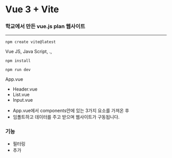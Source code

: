 # Vue 3 + Vite

### 학교에서 만든 vue.js plan 웹사이트
***
```
npm create vite@latest
```

Vue JS,
Java Script,
.,

```
npm install
```

```
npm run dev
```

App.vue

- Header.vue
- List.vue
- Input.vue

+ App.vue에서 components안에 있는 3가지 요소를 가져온 후
+ 임폴트하고 데이터를 주고 받으며 웹사이트가 구동됩니다.

### 기능

+ 필터링
+ 추가
